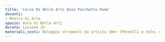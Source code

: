 ```yaml
---
title: 'Corso Di Belle Arti Base Pacchetto Rame'
docenti:
- Mestro Di Arte
spazio: Aula di Belle Arti
durata: Lezione 1h
materiali_costi: Noleggio strumenti da artista 10mr (Pennelli e tele, matite e fogli)
---
```

